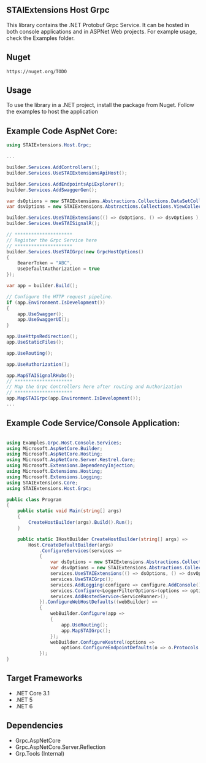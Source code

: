 ﻿## STAIExtensions Host Grpc

This library contains the .NET Protobuf Grpc Service. It can be hosted in both console applications
and in ASPNet Web projects. For example usage, check the Examples folder.

## Nuget

```http request
https://nuget.org/TODO
```

## Usage

To use the library in a .NET project, install the package from Nuget. 
Follow the examples to host the application

## Example Code AspNet Core:

```c#
using STAIExtensions.Host.Grpc;

...

builder.Services.AddControllers();
builder.Services.UseSTAIExtensionsApiHost();

builder.Services.AddEndpointsApiExplorer();
builder.Services.AddSwaggerGen();

var dsOptions = new STAIExtensions.Abstractions.Collections.DataSetCollectionOptions();
var dsvOptions = new STAIExtensions.Abstractions.Collections.ViewCollectionOptions(1000, false, true, TimeSpan.FromMinutes(2));

builder.Services.UseSTAIExtensions(() => dsOptions, () => dsvOptions );
builder.Services.UseSTAISignalR();

// *********************
// Register the Grpc Service here
// *********************
builder.Services.UseSTAIGrpc(new GrpcHostOptions()
{
    BearerToken = "ABC",
    UseDefaultAuthorization = true
});

var app = builder.Build();

// Configure the HTTP request pipeline.
if (app.Environment.IsDevelopment())
{
    app.UseSwagger();
    app.UseSwaggerUI();
}

app.UseHttpsRedirection();
app.UseStaticFiles();

app.UseRouting();

app.UseAuthorization();

app.MapSTAISignalRHubs();
// *********************
// Map the Grpc Controllers here after routing and Authorization
// *********************
app.MapSTAIGrpc(app.Environment.IsDevelopment());
...

```

## Example Code Service/Console Application:

```c#

using Examples.Grpc.Host.Console.Services;
using Microsoft.AspNetCore.Builder;
using Microsoft.AspNetCore.Hosting;
using Microsoft.AspNetCore.Server.Kestrel.Core;
using Microsoft.Extensions.DependencyInjection;
using Microsoft.Extensions.Hosting;
using Microsoft.Extensions.Logging;
using STAIExtensions.Core;
using STAIExtensions.Host.Grpc;

public class Program
{
    public static void Main(string[] args)
    {
        CreateHostBuilder(args).Build().Run();
    }

    public static IHostBuilder CreateHostBuilder(string[] args) =>
        Host.CreateDefaultBuilder(args)
            .ConfigureServices(services =>
            {
                var dsOptions = new STAIExtensions.Abstractions.Collections.DataSetCollectionOptions();
                var dsvOptions = new STAIExtensions.Abstractions.Collections.ViewCollectionOptions(1000, false, true, TimeSpan.FromMinutes(2));
                services.UseSTAIExtensions(() => dsOptions, () => dsvOptions);
                services.UseSTAIGrpc();
                services.AddLogging(configure => configure.AddConsole());
                services.Configure<LoggerFilterOptions>(options => options.MinLevel = LogLevel.Information);
                services.AddHostedService<ServiceRunner>();
            }).ConfigureWebHostDefaults((webBuilder) =>
            {
                webBuilder.Configure(app =>
                {
                    app.UseRouting();
                    app.MapSTAIGrpc();
                });
                webBuilder.ConfigureKestrel(options =>
                    options.ConfigureEndpointDefaults(o => o.Protocols = HttpProtocols.Http2));
            });
}

```

## Target Frameworks

- .NET Core 3.1
- .NET 5
- .NET 6

## Dependencies

- Grpc.AspNetCore
- Grpc.AspNetCore.Server.Reflection
- Grp.Tools (Internal)

